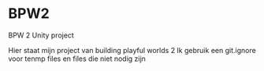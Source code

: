 # BPW2
BPW 2 Unity project

Hier staat mijn project van building playful worlds 2
Ik gebruik een git.ignore voor tenmp files en files die niet nodig zijn
